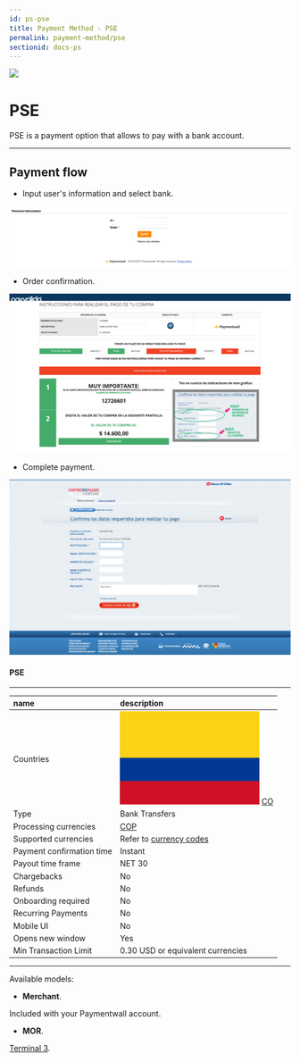 ```yaml
---
id: ps-pse
title: Payment Method - PSE
permalink: payment-method/pse
sectionid: docs-ps
---
```


<div class="docs-ps-header">
    <div class="docs-ps-logo">
        <img src="https://api.paymentwall.com/images/ps_logos/pm_pse.png">
    </div>
    <h1>PSE</h1>
</div>

<div class="docs-ps-body" markdown="1">

<div class="docs-ps-instructions" markdown="1">

PSE is a payment option that allows to pay with a bank account.


***

## Payment flow

* Input user's information and select bank.

<div class="docs-img">
    <img src="/textures/pic/payment-system/bank-transfer/pse/pse_preset.png">
</div>

* Order confirmation.

<div class="docs-img">
    <img src="/textures/pic/payment-system/bank-transfer/pse/pse_confirmation.png">
</div>

* Complete payment.

<div class="docs-img">
    <img src="/textures/pic/payment-system/bank-transfer/pse/pse_checkout.png">
</div>

</div>

<div class="docs-ps-attributes" markdown="1">
<div class="docs-ps-attributes-body" markdown="1">

#### PSE

***

|name|description|
|:--|:--|
|Countries| <img class="flags" src="/textures/pic/flags/south_america/colombia.png"> [CO](https://en.wikipedia.org/wiki/Colombia)|
|Type|Bank Transfers|
|Processing currencies|[COP](https://en.wikipedia.org/wiki/Colombian_peso)|
|Supported currencies| Refer to [currency codes](/reference/currencies)|
|Payment confirmation time|Instant|
|Payout time frame| NET 30|
|Chargebacks|No|
|Refunds|No|
|Onboarding required| No|
|Recurring Payments|No|
|Mobile UI|No|
|Opens new window|Yes|
|Min Transaction Limit|0.30 USD or equivalent currencies|

***

Available models:

* **Merchant**. 

Included with your Paymentwall account.

* **MOR**. 

[Terminal 3](https://www.terminal3.com/).

</div>
</div>

</div>